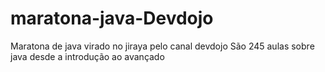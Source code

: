 # maratona-java-Devdojo

Maratona de java virado no jiraya pelo canal devdojo
São 245 aulas sobre java desde a introdução ao avançado
